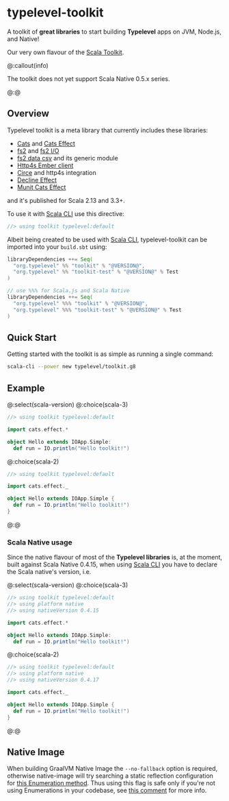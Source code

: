 # typelevel-toolkit

A toolkit of **great libraries** to start building **Typelevel** apps on JVM, Node.js, and Native!

Our very own flavour of the [Scala Toolkit].

@:callout(info)

The toolkit does not yet support Scala Native 0.5.x series.

@:@

## Overview

Typelevel toolkit is a meta library that currently includes these libraries:

- [Cats] and [Cats Effect]
- [fs2] and [fs2 I/O]
- [fs2 data csv] and its generic module
- [Http4s Ember client]
- [Circe] and http4s integration
- [Decline Effect]
- [Munit Cats Effect]

and it's published for Scala 2.13 and 3.3+.

To use it with [Scala CLI] use this directive:
```scala
//> using toolkit typelevel:default
```

Albeit being created to be used with [Scala CLI], typelevel-toolkit can be imported into your `build.sbt` using:
```scala
libraryDependencies ++= Seq(
  "org.typelevel" %% "toolkit" % "@VERSION@",
  "org.typelevel" %% "toolkit-test" % "@VERSION@" % Test
)

// use %%% for Scala.js and Scala Native
libraryDependencies ++= Seq(
  "org.typelevel" %%% "toolkit" % "@VERSION@",
  "org.typelevel" %%% "toolkit-test" % "@VERSION@" % Test
)
```

## Quick Start

Getting started with the toolkit is as simple as running a single command:

```sh
scala-cli --power new typelevel/toolkit.g8
```

## Example

@:select(scala-version)
@:choice(scala-3)
```scala mdoc:reset:silent
//> using toolkit typelevel:default

import cats.effect.*

object Hello extends IOApp.Simple:
  def run = IO.println("Hello toolkit!")
```
@:choice(scala-2)
```scala mdoc:reset:silent
//> using toolkit typelevel:default

import cats.effect._

object Hello extends IOApp.Simple {
  def run = IO.println("Hello toolkit!")
}
```
@:@

### Scala Native usage

Since the native flavour of most of the **Typelevel libraries** is, at the moment, built against Scala Native 0.4.15, when using [Scala CLI] you have to declare the Scala native's version, i.e.

@:select(scala-version)
@:choice(scala-3)
```scala mdoc:reset:silent
//> using toolkit typelevel:default
//> using platform native
//> using nativeVersion 0.4.15

import cats.effect.*

object Hello extends IOApp.Simple:
  def run = IO.println("Hello toolkit!")
```
@:choice(scala-2)
```scala mdoc:reset:silent
//> using toolkit typelevel:default
//> using platform native
//> using nativeVersion 0.4.17

import cats.effect._

object Hello extends IOApp.Simple {
  def run = IO.println("Hello toolkit!")
}
```
@:@

## Native Image

When building GraalVM Native Image the `--no-fallback` option is required, otherwise native-image will try searching
a static reflection configuration for [this Enumeration method]. Thus using this flag is safe only if you're not using
Enumerations in your codebase, see [this comment] for more info.

[Scala CLI]: https://scala-cli.virtuslab.org
[Scala Toolkit]: https://docs.scala-lang.org/toolkit/introduction.html
[Cats]: https://typelevel.org/cats
[Cats Effect]: https://typelevel.org/cats-effect
[fs2]: https://fs2.io/#/
[fs2 I/O]: https://fs2.io/#/io
[fs2 data csv]: https://fs2-data.gnieh.org/documentation/csv/
[Http4s Ember Client]: https://http4s.org/v0.23/docs/client.html
[Circe]: https://circe.github.io/circe/
[Decline Effect]: https://ben.kirw.in/decline/effect.html
[Munit Cats Effect]: https://github.com/typelevel/munit-cats-effect

[this Enumeration method]: https://github.com/scala/scala/blob/v2.13.8/src/library/scala/Enumeration.scala#L190-L215=
[this comment]: https://github.com/typelevel/cats-effect/issues/3051#issuecomment-1167026949
